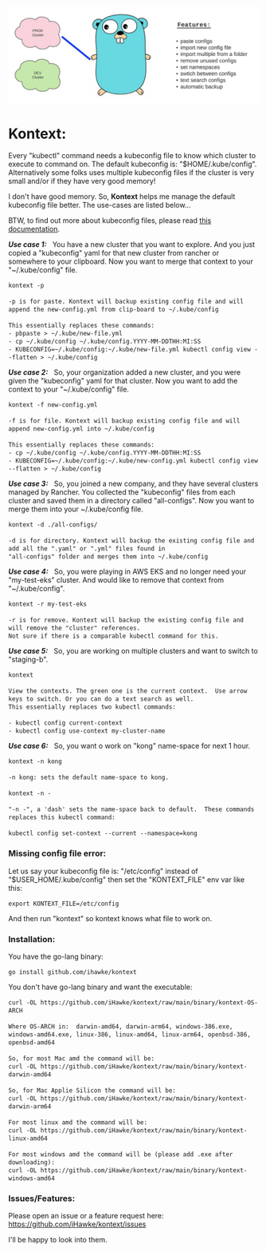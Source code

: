 &nbsp; &nbsp; &nbsp; &nbsp; &nbsp; &nbsp; &nbsp; &nbsp; &nbsp; &nbsp; &nbsp; &nbsp; &nbsp;
![](./image/kontext.gif?raw=true "")

<h1>Kontext:</h1>

Every "kubectl" command needs a kubeconfig file to know which cluster to execute to command on.  The default kubeconfig is: "$HOME/.kube/config".  Alternatively some folks uses multiple kubeconfig files if the cluster is very small and/or if they have very good memory!

I don't have good memory.  So, **Kontext** helps me manage the default kubeconfig file better.  The use-cases are listed below...

BTW, to find out more about kubeconfig files, please read [this documentation](https://kubernetes.io/docs/tasks/access-application-cluster/configure-access-multiple-clusters/).


_**Use case 1:**_ &nbsp; You have a new cluster that you want to explore.  And you just copied a "kubeconfig" yaml for that new cluster from rancher or somewhere to your clipboard.  Now you want to merge that context to your "~/.kube/config" file.

    kontext -p 

    -p is for paste. Kontext will backup existing config file and will append the new-config.yml from clip-board to ~/.kube/config

    This essentially replaces these commands:
    - pbpaste > ~/.kube/new-file.yml
    - cp ~/.kube/config ~/.kube/config.YYYY-MM-DDTHH:MI:SS
    - KUBECONFIG=~/.kube/config:~/.kube/new-file.yml kubectl config view --flatten > ~/.kube/config


_**Use case 2:**_ &nbsp; So, your organization added a new cluster, and you were given the "kubeconfig" yaml for that cluster.  Now you want to add the context to your "~/.kube/config" file.

    kontext -f new-config.yml

    -f is for file. Kontext will backup existing config file and will append new-config.yml into ~/.kube/config

    This essentially replaces these commands:
    - cp ~/.kube/config ~/.kube/config.YYYY-MM-DDTHH:MI:SS
    - KUBECONFIG=~/.kube/config:~/.kube/new-config.yml kubectl config view --flatten > ~/.kube/config


_**Use case 3:**_ &nbsp; So, you joined a new company, and they have several clusters managed by Rancher.  You collected the "kubeconfig" files from each cluster and saved them in a directory called "all-configs".  Now you want to merge them into your ~/.kube/config file.

    kontext -d ./all-configs/

    -d is for directory. Kontext will backup the existing config file and add all the ".yaml" or ".yml" files found in 
    "all-configs" folder and merges them into ~/.kube/config


_**Use case 4:**_ &nbsp; So, you were playing in AWS EKS and no longer need your "my-test-eks" cluster.  And would like to remove that context from "~/.kube/config".

    kontext -r my-test-eks
    
    -r is for remove. Kontext will backup the existing config file and will remove the "cluster" references.  
    Not sure if there is a comparable kubectl command for this.


_**Use case 5:**_ &nbsp; So, you are working on multiple clusters and want to switch to "staging-b".

    kontext 

    View the contexts. The green one is the current context.  Use arrow keys to switch. Or you can do a text search as well.
    This essentially replaces two kubectl commands:

    - kubectl config current-context 
    - kubectl config use-context my-cluster-name


_**Use case 6:**_ &nbsp; So, you want o work on "kong" name-space for next 1 hour.

    kontext -n kong

    -n kong: sets the default name-space to kong.

    kontext -n -

    "-n -", a 'dash' sets the name-space back to default.  These commands replaces this kubectl command:

    kubectl config set-context --current --namespace=kong


<h3>Missing config file error:</h3>

Let us say your kubeconfig file is: "/etc/config" instead of "$USER_HOME/.kube/config" then set the "KONTEXT_FILE" env var like this:

    export KONTEXT_FILE=/etc/config

And then run "kontext" so kontext knows what file to work on.

<h3> Installation: </h3>

You have the go-lang binary:

    go install github.com/ihawke/kontext

You don't have go-lang binary and want the executable:

    curl -OL https://github.com/iHawke/kontext/raw/main/binary/kontext-OS-ARCH

    Where OS-ARCH in:  darwin-amd64, darwin-arm64, windows-386.exe, windows-amd64.exe, linux-386, linux-amd64, linux-arm64, openbsd-386, openbsd-amd64

    So, for most Mac amd the command will be:
    curl -OL https://github.com/iHawke/kontext/raw/main/binary/kontext-darwin-amd64

    So, for Mac Applie Silicon the command will be:
    curl -OL https://github.com/iHawke/kontext/raw/main/binary/kontext-darwin-arm64

    For most linux amd the command will be:
    curl -OL https://github.com/iHawke/kontext/raw/main/binary/kontext-linux-amd64

    For most windows amd the command will be (please add .exe after downloading):
    curl -OL https://github.com/iHawke/kontext/raw/main/binary/kontext-windows-amd64

<h3> Issues/Features: </h3>

Please open an issue or a feature request here:  https://github.com/iHawke/kontext/issues

I'll be happy to look into them.
